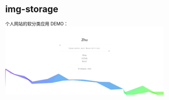 # img-storage
个人网站的软分类应用
DEMO：
![image](https://github.com/zypmisaiya/img-storage/blob/master/Zhu.jpg)
